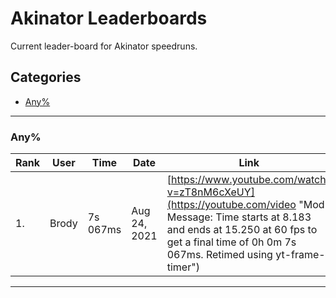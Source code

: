 # Akinator Leaderboards

Current leader-board for Akinator speedruns.
## Categories
* [Any%](#any%)
___
### Any%


| Rank|User                    | Time      | Date         | Link |
|-----|------------------------|-----------|--------------|------|
|1.   | Brody                  | 7s 067ms  | Aug 24, 2021 | [https://www.youtube.com/watch?v=zT8nM6cXeUY](https://youtube.com/video "Mod Message: Time starts at 8.183 and ends at 15.250 at 60 fps to get a final time of 0h 0m 7s 067ms. Retimed using yt-frame-timer") |


___
